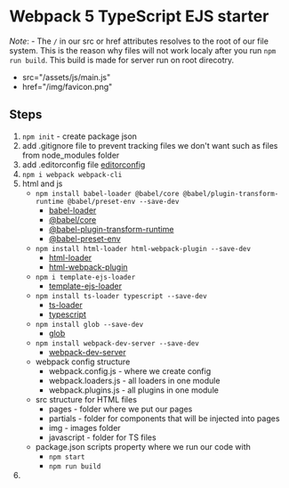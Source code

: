 # Webpack 5 TypeScript EJS starter

*Note*: -  The `/` in our src or href attributes resolves to the root of our file system. This is the reason why  files will not work localy after you run `npm run build`. This build is made for server run on root direcotry.
  -  src="/assets/js/main.js"
  -  href="/img/favicon.png"
## Steps
1. `npm init` - create package json
2. add .gitignore file to prevent tracking files we don't want such as files from node_modules folder
3. add .editorconfig file [editorconfig](https://editorconfig.org/)
4. `npm i webpack webpack-cli`
5. html and js
   -  `npm install babel-loader @babel/core @babel/plugin-transform-runtime @babel/preset-env --save-dev`
      -  [babel-loader](https://www.npmjs.com/package/babel-loader)
      -  [@babel/core](https://babeljs.io/docs/en/babel-core)
      -  [@babel-plugin-transform-runtime](https://babeljs.io/docs/en/babel-plugin-transform-runtime)
      -  [@babel-preset-env](https://babeljs.io/docs/en/babel-preset-env)
   -  `npm install html-loader html-webpack-plugin --save-dev`
      -  [html-loader](https://webpack.js.org/loaders/html-loader/)
      -  [html-webpack-plugin](https://webpack.js.org/plugins/html-webpack-plugin/)
   -  `npm i template-ejs-loader`
      -  [template-ejs-loader](https://www.npmjs.com/package/template-ejs-loader)
   -  `npm install ts-loader typescript --save-dev`
      -  [ts-loader](https://www.npmjs.com/package/ts-loader)
      -  [typescript](https://www.npmjs.com/package/typescript)
   -  `npm install glob --save-dev`
      -  [glob](https://www.npmjs.com/package/glob)
   -  `npm install webpack-dev-server --save-dev`
      -  [webpack-dev-server](https://webpack.js.org/configuration/dev-server/)
   -  webpack config structure
      -  webpack.config.js - where we create config 
      -  webpack.loaders.js - all loaders in one module
      -  webpack.plugins.js - all plugins in one module
   -  src structure for HTML files
      -  pages - folder where we put our pages
      -  partials - folder for components that will be injected into pages
      -  img - images folder
      -  javascript - folder for TS files
   -  package.json scripts property where we run our code with 
      -  `npm start`
      -  `npm run build`
6. 
